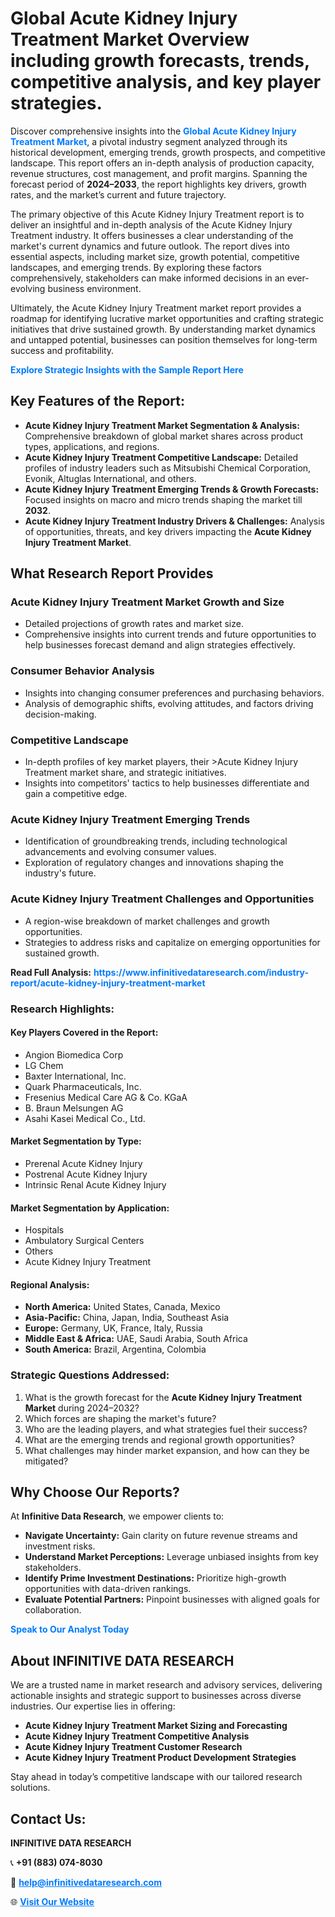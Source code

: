 <h1>Global Acute Kidney Injury Treatment Market Overview including growth forecasts, trends, competitive analysis, and key player strategies.</h1>
<p>
Discover comprehensive insights into the 
<a href="https://www.infinitivedataresearch.com/industry-report/acute-kidney-injury-treatment-market" rel="dofollow" style="color: #007BFF; text-decoration: none;"><strong>Global Acute Kidney Injury Treatment Market</strong></a>, a pivotal industry segment analyzed through its historical development, emerging trends, growth prospects, and competitive landscape. This report offers an in-depth analysis of production capacity, revenue structures, cost management, and profit margins. Spanning the forecast period of <strong>2024–2033</strong>, the report highlights key drivers, growth rates, and the market’s current and future trajectory.
</p>
<p>
The primary objective of this Acute Kidney Injury Treatment report is to deliver an insightful and in-depth analysis of the Acute Kidney Injury Treatment industry. It offers businesses a clear understanding of the market's current dynamics and future outlook. The report dives into essential aspects, including market size, growth potential, competitive landscapes, and emerging trends. By exploring these factors comprehensively, stakeholders can make informed decisions in an ever-evolving business environment.
</p>
<p>
Ultimately, the Acute Kidney Injury Treatment market report provides a roadmap for identifying lucrative market opportunities and crafting strategic initiatives that drive sustained growth. By understanding market dynamics and untapped potential, businesses can position themselves for long-term success and profitability.
</p>
<p>
<a href="https://www.infinitivedataresearch.com/request-sample/reportId=112505" style="color: #007BFF; text-decoration: none;"><strong>Explore Strategic Insights with the Sample Report Here</strong></a>
</p>

<h2>Key Features of the Report:</h2>
<ul>
<li><strong>Acute Kidney Injury Treatment Market Segmentation & Analysis:</strong> Comprehensive breakdown of global market shares across product types, applications, and regions.</li>
<li><strong>Acute Kidney Injury Treatment Competitive Landscape:</strong> Detailed profiles of industry leaders such as Mitsubishi Chemical Corporation, Evonik, Altuglas International, and others.</li>
<li><strong>Acute Kidney Injury Treatment Emerging Trends & Growth Forecasts:</strong> Focused insights on macro and micro trends shaping the market till <strong>2032</strong>.</li>
<li><strong>Acute Kidney Injury Treatment Industry Drivers & Challenges:</strong> Analysis of opportunities, threats, and key drivers impacting the <strong>Acute Kidney Injury Treatment Market</strong>.</li>
</ul>

<h2>What Research Report Provides</h2>
<h3>Acute Kidney Injury Treatment Market Growth and Size</h3>
<ul>
<li>Detailed projections of growth rates and market size.</li>
<li>Comprehensive insights into current trends and future opportunities to help businesses forecast demand and align strategies effectively.</li>
</ul>

<h3>Consumer Behavior Analysis</h3>
<ul>
<li>Insights into changing consumer preferences and purchasing behaviors.</li>
<li>Analysis of demographic shifts, evolving attitudes, and factors driving decision-making.</li>
</ul>

<h3>Competitive Landscape</h3>
<ul>
<li>In-depth profiles of key market players, their >Acute Kidney Injury Treatment market share, and strategic initiatives.</li>
<li>Insights into competitors' tactics to help businesses differentiate and gain a competitive edge.</li>
</ul>

<h3>Acute Kidney Injury Treatment Emerging Trends</h3>
<ul>
<li>Identification of groundbreaking trends, including technological advancements and evolving consumer values.</li>
<li>Exploration of regulatory changes and innovations shaping the industry's future.</li>
</ul>

<h3>Acute Kidney Injury Treatment Challenges and Opportunities</h3>
<ul>
<li>A region-wise breakdown of market challenges and growth opportunities.</li>
<li>Strategies to address risks and capitalize on emerging opportunities for sustained growth.</li>
</ul>
<p><strong>Read Full Analysis:</strong> <a href="https://www.infinitivedataresearch.com/industry-report/acute-kidney-injury-treatment-market" rel="dofollow" style="color: #007BFF; text-decoration: none;"><strong>https://www.infinitivedataresearch.com/industry-report/acute-kidney-injury-treatment-market</strong></a></p>
<h3>Research Highlights:</h3>
<h4>Key Players Covered in the Report:</h4>
<ul><li>Angion Biomedica Corp</li><li>LG Chem</li><li>Baxter International, Inc.</li><li>Quark Pharmaceuticals, Inc.</li><li>Fresenius Medical Care AG &amp; Co. KGaA</li><li>B. Braun Melsungen AG</li><li>Asahi Kasei Medical Co., Ltd.</li></ul>
<h4>Market Segmentation by Type:</h4>
<ul><li>Prerenal Acute Kidney Injury</li><li>Postrenal Acute Kidney Injury</li><li>Intrinsic Renal Acute Kidney Injury</li></ul>
<h4>Market Segmentation by Application:</h4>
<ul><li>Hospitals</li><li>Ambulatory Surgical Centers</li><li>Others</li><li>Acute Kidney Injury Treatment</li></ul>

<h4>Regional Analysis:</h4>
<ul>
<li><strong>North America:</strong> United States, Canada, Mexico</li>
<li><strong>Asia-Pacific:</strong> China, Japan, India, Southeast Asia</li>
<li><strong>Europe:</strong> Germany, UK, France, Italy, Russia</li>
<li><strong>Middle East & Africa:</strong> UAE, Saudi Arabia, South Africa</li>
<li><strong>South America:</strong> Brazil, Argentina, Colombia</li>
</ul>

<h3>Strategic Questions Addressed:</h3>
<ol>
<li>What is the growth forecast for the <strong>Acute Kidney Injury Treatment Market</strong> during 2024–2032?</li>
<li>Which forces are shaping the market's future?</li>
<li>Who are the leading players, and what strategies fuel their success?</li>
<li>What are the emerging trends and regional growth opportunities?</li>
<li>What challenges may hinder market expansion, and how can they be mitigated?</li>
</ol>

<h2>Why Choose Our Reports?</h2>
<p>At <strong>Infinitive Data Research</strong>, we empower clients to:</p>
<ul>
<li><strong>Navigate Uncertainty:</strong> Gain clarity on future revenue streams and investment risks.</li>
<li><strong>Understand Market Perceptions:</strong> Leverage unbiased insights from key stakeholders.</li>
<li><strong>Identify Prime Investment Destinations:</strong> Prioritize high-growth opportunities with data-driven rankings.</li>
<li><strong>Evaluate Potential Partners:</strong> Pinpoint businesses with aligned goals for collaboration.</li>
</ul>
<p><a href="https://www.infinitivedataresearch.com/industry-report/acute-kidney-injury-treatment-market" rel="dofollow" style="color: #007BFF; text-decoration: none;"><strong>Speak to Our Analyst Today</strong></a></p>

<h2>About INFINITIVE DATA RESEARCH</h2>
<p>We are a trusted name in market research and advisory services, delivering actionable insights and strategic support to businesses across diverse industries. Our expertise lies in offering:</p>
<ul>
<li><strong>Acute Kidney Injury Treatment Market Sizing and Forecasting</strong></li>
<li><strong>Acute Kidney Injury Treatment Competitive Analysis</strong></li>
<li><strong>Acute Kidney Injury Treatment Customer Research</strong></li>
<li><strong>Acute Kidney Injury Treatment Product Development Strategies</strong></li>
</ul>
<p>Stay ahead in today’s competitive landscape with our tailored research solutions.</p>

<h2>Contact Us:</h2>
<p><strong>INFINITIVE DATA RESEARCH</strong></p>
<p>📞 <strong>+91 (883) 074-8030</strong></p>
<p>📧 <strong><a href="mailto:help@infinitivedataresearch.com" style="color: #007BFF;">help@infinitivedataresearch.com</a></strong></p>
<p>🌐 <strong><a href="https://www.infinitivedataresearch.com" rel="dofollow" style="color: #007BFF;">Visit Our Website</a></strong></p>